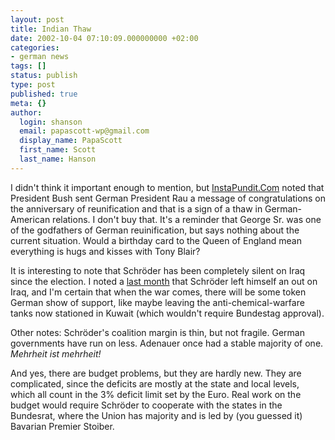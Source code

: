 ```yaml
---
layout: post
title: Indian Thaw
date: 2002-10-04 07:10:09.000000000 +02:00
categories:
- german news
tags: []
status: publish
type: post
published: true
meta: {}
author:
  login: shanson
  email: papascott-wp@gmail.com
  display_name: PapaScott
  first_name: Scott
  last_name: Hanson
---
```

<p>I didn't think it important enough to mention, but <a href="http://www.instapundit.com/archives/004417.php#004417/">InstaPundit.Com</a> noted that President Bush sent German President Rau a message of congratulations on the anniversary of reunification and that is a sign of a thaw in German-American relations. I don't buy that. It's a reminder that George Sr. was one of the godfathers of German reuinification, but says nothing about the current situation. Would a birthday card to the Queen of England mean everything is hugs and kisses with Tony Blair?  </p>
<p>It is interesting to note that Schröder has been completely silent on Iraq since the election. I noted a <a href="/index.php?p=1884&more=1&c=1">last month</a> that Schröder left himself an out on Iraq, and I'm certain that when the war comes, there will be some token German show of support, like maybe leaving the anti-chemical-warfare tanks now stationed in Kuwait (which wouldn't require Bundestag approval).</p>
<p>Other notes: Schröder's coalition margin is thin, but not fragile. German governments have run on less. Adenauer once had a stable majority of one. <em>Mehrheit ist mehrheit!</em> </p>
<p>And yes, there are budget problems, but they are hardly new. They are complicated, since the deficits are mostly at the state and local levels, which all count in the 3% deficit limit set by the Euro. Real work on the budget would require Schröder to cooperate with the states in the Bundesrat, where the Union has majority and is led by (you guessed it) Bavarian Premier Stoiber.</p>
